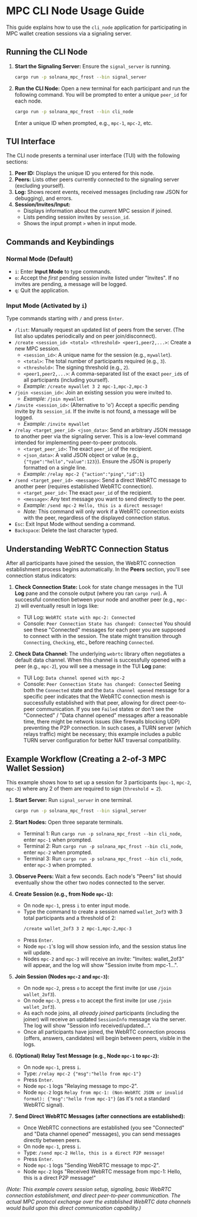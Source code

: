 # MPC CLI Node Usage Guide

This guide explains how to use the `cli_node` application for participating in MPC wallet creation sessions via a signaling server.

## Running the CLI Node

1.  **Start the Signaling Server:** Ensure the `signal_server` is running.
    ```bash
    cargo run -p solnana_mpc_frost --bin signal_server
    ```

2.  **Run the CLI Node:** Open a new terminal for each participant and run the following command. You will be prompted to enter a unique `peer_id` for each node.
    ```bash
    cargo run -p solnana_mpc_frost --bin cli_node
    ```
    Enter a unique ID when prompted, e.g., `mpc-1`, `mpc-2`, etc.

## TUI Interface

The CLI node presents a terminal user interface (TUI) with the following sections:

1.  **Peer ID:** Displays the unique ID you entered for this node.
2.  **Peers:** Lists other peers currently connected to the signaling server (excluding yourself).
3.  **Log:** Shows recent events, received messages (including raw JSON for debugging), and errors.
4.  **Session/Invites/Input:**
    *   Displays information about the current MPC session if joined.
    *   Lists pending session invites by `session_id`.
    *   Shows the input prompt `>` when in input mode.

## Commands and Keybindings

### Normal Mode (Default)

*   `i`: Enter **Input Mode** to type commands.
*   `o`: Accept the *first* pending session invite listed under "Invites". If no invites are pending, a message will be logged.
*   `q`: Quit the application.

### Input Mode (Activated by `i`)

Type commands starting with `/` and press `Enter`.

*   `/list`: Manually request an updated list of peers from the server. (The list also updates periodically and on peer join/disconnect).
*   `/create <session_id> <total> <threshold> <peer1,peer2,...>`: Create a new MPC session.
    *   `<session_id>`: A unique name for the session (e.g., `mywallet`).
    *   `<total>`: The total number of participants required (e.g., `3`).
    *   `<threshold>`: The signing threshold (e.g., `2`).
    *   `<peer1,peer2,...>`: A comma-separated list of the exact `peer_id`s of all participants (including yourself).
    *   *Example:* `/create mywallet 3 2 mpc-1,mpc-2,mpc-3`
*   `/join <session_id>`: Join an existing session you were invited to.
    *   *Example:* `/join mywallet`
*   `/invite <session_id>`: (Alternative to 'o') Accept a specific pending invite by its `session_id`. If the invite is not found, a message will be logged.
    *   *Example:* `/invite mywallet`
*   `/relay <target_peer_id> <json_data>`: Send an arbitrary JSON message to another peer via the signaling server. This is a low-level command intended for implementing peer-to-peer protocols.
    *   `<target_peer_id>`: The exact `peer_id` of the recipient.
    *   `<json_data>`: A valid JSON object or value (e.g., `{"type":"hello","value":123}`). Ensure the JSON is properly formatted on a single line.
    *   *Example:* `/relay mpc-2 {"action":"ping","id":1}`
*   `/send <target_peer_id> <message>`: Send a direct WebRTC message to another peer (requires established WebRTC connection).
    *   `<target_peer_id>`: The exact `peer_id` of the recipient.
    *   `<message>`: Any text message you want to send directly to the peer.
    *   *Example:* `/send mpc-2 Hello, this is a direct message!`
    *   *Note:* This command will only work if a WebRTC connection exists with the peer, regardless of the displayed connection status.
*   `Esc`: Exit Input Mode without sending a command.
*   `Backspace`: Delete the last character typed.

## Understanding WebRTC Connection Status

After all participants have joined the session, the WebRTC connection establishment process begins automatically. In the **Peers** section, you'll see connection status indicators:

1.  **Check Connection State:** Look for state change messages in the TUI **Log** pane and the console output (where you ran `cargo run`). A successful connection between your node and another peer (e.g., `mpc-2`) will eventually result in logs like:
    *   TUI Log: `WebRTC state with mpc-2: Connected`
    *   Console: `Peer Connection State has changed: Connected`
    You should see these "Connected" messages for each peer you are supposed to connect with in the session. The state might transition through `Connecting`, `Checking`, etc., before reaching `Connected`.

2.  **Check Data Channel:** The underlying `webrtc` library often negotiates a default data channel. When this channel is successfully opened with a peer (e.g., `mpc-2`), you will see a message in the TUI **Log** pane:
    *   TUI Log: `Data channel opened with mpc-2`
    *   Console: `Peer Connection State has changed: Connected`
Seeing both the `Connected` state and the `Data channel opened` message for a specific peer indicates that the WebRTC connection mesh is successfully established with that peer, allowing for direct peer-to-peer communication. If you see `Failed` states or don't see the "Connected" / "Data channel opened" messages after a reasonable time, there might be network issues (like firewalls blocking UDP) preventing the P2P connection. In such cases, a TURN server (which relays traffic) might be necessary; this example includes a public TURN server configuration for better NAT traversal compatibility.

## Example Workflow (Creating a 2-of-3 MPC Wallet Session)

This example shows how to set up a session for 3 participants (`mpc-1`, `mpc-2`, `mpc-3`) where any 2 of them are required to sign (`threshold = 2`).

1.  **Start Server:** Run `signal_server` in one terminal.
    ```bash
    cargo run -p solnana_mpc_frost --bin signal_server
    ```

2.  **Start Nodes:** Open three separate terminals.
    *   Terminal 1: Run `cargo run -p solnana_mpc_frost --bin cli_node`, enter `mpc-1` when prompted.
    *   Terminal 2: Run `cargo run -p solnana_mpc_frost --bin cli_node`, enter `mpc-2` when prompted.
    *   Terminal 3: Run `cargo run -p solnana_mpc_frost --bin cli_node`, enter `mpc-3` when prompted.

3.  **Observe Peers:** Wait a few seconds. Each node's "Peers" list should eventually show the other two nodes connected to the server.

4.  **Create Session (e.g., from Node `mpc-1`):**
    *   On node `mpc-1`, press `i` to enter input mode.
    *   Type the command to create a session named `wallet_2of3` with 3 total participants and a threshold of 2:
        ```bash
        /create wallet_2of3 3 2 mpc-1,mpc-2,mpc-3
        ```
    *   Press `Enter`.
    *   Node `mpc-1`'s log will show session info, and the session status line will update.
    *   Nodes `mpc-2` and `mpc-3` will receive an invite: "Invites: wallet_2of3" will appear, and the log will show "Session invite from mpc-1...".

5.  **Join Session (Nodes `mpc-2` and `mpc-3`):**
    *   On node `mpc-2`, press `o` to accept the first invite (or use `/join wallet_2of3`).
    *   On node `mpc-3`, press `o` to accept the first invite (or use `/join wallet_2of3`).
    *   As each node joins, all *already joined* participants (including the joiner) will receive an updated `SessionInfo` message via the server. The log will show "Session info received/updated...".
    *   Once all participants have joined, the WebRTC connection process (offers, answers, candidates) will begin between peers, visible in the logs.

6.  **(Optional) Relay Test Message (e.g., Node `mpc-1` to `mpc-2`):**
    *   On node `mpc-1`, press `i`.
    *   Type: `/relay mpc-2 {"msg":"hello from mpc-1"}`
    *   Press `Enter`.
    *   Node `mpc-1` logs "Relaying message to mpc-2".
    *   Node `mpc-2` logs `Relay from mpc-1: (Non-WebRTC JSON or invalid format): {"msg":"hello from mpc-1"}` (as it's not a standard WebRTC signal).

7.  **Send Direct WebRTC Messages (after connections are established):**
    *   Once WebRTC connections are established (you see "Connected" and "Data channel opened" messages), you can send messages directly between peers.
    *   On node `mpc-1`, press `i`.
    *   Type: `/send mpc-2 Hello, this is a direct P2P message!`
    *   Press `Enter`.
    *   Node `mpc-1` logs "Sending WebRTC message to mpc-2".
    *   Node `mpc-2` logs "Received WebRTC message from mpc-1: Hello, this is a direct P2P message!"

*(Note: This example covers session setup, signaling, basic WebRTC connection establishment, and direct peer-to-peer communication. The actual MPC protocol exchange over the established WebRTC data channels would build upon this direct communication capability.)*
